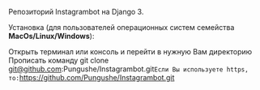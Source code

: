 Репозиторий Instagrambot на Django 3.

Установка (для пользователей операционных систем семейства **MacOs/Linux/Windows**):

Открыть терминал или консоль и перейти в нужную Вам директорию
Прописать команду git clone git@github.com:Pungushe/Instagrambot.git`
Если Вы используете https, то: `https://github.com/Pungushe/Instagrambot.git

